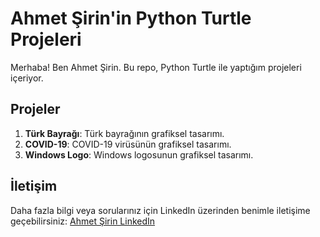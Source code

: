 # Ahmet Şirin'in Python Turtle Projeleri

Merhaba! Ben Ahmet Şirin. Bu repo, Python Turtle ile yaptığım projeleri içeriyor.

## Projeler

1. **Türk Bayrağı**: Türk bayrağının grafiksel tasarımı.
2. **COVID-19**: COVID-19 virüsünün grafiksel tasarımı.
3. **Windows Logo**: Windows logosunun grafiksel tasarımı.

## İletişim

Daha fazla bilgi veya sorularınız için LinkedIn üzerinden benimle iletişime geçebilirsiniz: [Ahmet Şirin LinkedIn](https://docs.github.com/en/get-started/writing-on-github/getting-started-with-writing-and-formatting-on-github/basic-writing-and-formatting-syntax)

